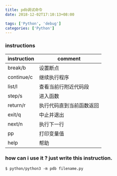 ```yaml
---
title: pdb调试命令
date: 2018-12-02T17:10:13+08:00

tags: ['Python', 'debug']
categories: ['Python']
---
```

### instructions
|instruction|comment|
|-----------|-------|
|break/b    |设置断点|
|continue/c |继续执行程序|
|list/l     |查看当前行附近代码段|
|step/s     |进入函数|
|return/r   |执行代码直到当前函数返回|
|exit/q     |中止并退出|
|next/n     |执行下一行|
|pp         |打印变量值|
|help       |帮助|

### how can i use it ? just write this instruction.
```shell
$ python/python3 -m pdb filename.py
```
